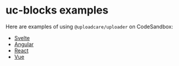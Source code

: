 # uc-blocks examples

Here are examples of using `@uploadcare/uploader` on CodeSandbox:

* [Svelte](https://codesandbox.io/s/github/uploadcare/jsdk-examples/tree/main/svelte-uploader)
* [Angular](https://codesandbox.io/s/github/uploadcare/jsdk-examples/tree/main/angular-uploader)
* [React](https://codesandbox.io/s/github/uploadcare/jsdk-examples/tree/main/react-uploader)
* [Vue](https://codesandbox.io/s/github/uploadcare/jsdk-examples/tree/main/vue-uploader)
